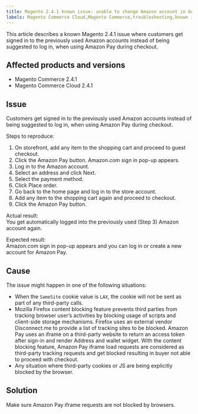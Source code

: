 ```yaml
---
title: Magento 2.4.1 known issue: unable to change Amazon account in Google Chrome
labels: Magento Commerce Cloud,Magento Commerce,troubleshooting,known issues,browser,Amazon Pay,Javascript,cookies,2.4.1
---
```


This article describes a known Magento 2.4.1 issue where customers get signed in to the previously used Amazon accounts instead of being suggested to log in, when using Amazon Pay during checkout.

## Affected products and versions

* Magento Commerce 2.4.1
* Magento Commerce Cloud 2.4.1

## Issue

Customers get signed in to the previously used Amazon accounts instead of being suggested to log in, when using Amazon Pay during checkout.

Steps to reproduce:

1. On storefront, add any item to the shopping cart and proceed to guest checkout.
1. Click the Amazon Pay button. Amazon.com sign in pop-up appears.
1. Log in to the Amazon account.
1. Select an address and click Next.
1. Select the payment method.
1. Click Place order.
1. Go back to the home page and log in to the store account.
1. Add any item to the shopping cart again and proceed to checkout.
1. Click the Amazon Pay button.

Actual result:  
You get automatically logged into the previously used (Step 3) Amazon account again.

Expected result:  
Amazon.com sign in pop-up appears and you can log in or create a new account for Amazon Pay.

## Cause

The issue might happen in one of the following situations:

* When the `` SameSite `` cookie value is `` LAX ``, the cookie will not be sent as part of any third-party calls. 
* Mozilla Firefox content blocking feature prevents third parties from tracking browser user’s activities by blocking usage of scripts and client-side storage mechanisms. Firefox uses an external vendor Disconnect.me to provide a list of tracking sites to be blocked. Amazon Pay uses an iframe on a third-party website to return an access token after sign-in and render Address and wallet widget. With the content blocking feature, Amazon Pay iframe load requests are considered as third-party tracking requests and get blocked resulting in buyer not able to proceed with checkout.
* Any situation where third-party cookies or JS are being explicitly blocked by the browser.

## Solution

Make sure Amazon Pay iframe requests are not blocked by browsers.